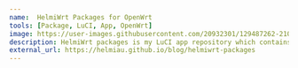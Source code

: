 ```yaml
---
name:  HelmiWrt Packages for OpenWrt
tools: [Package, LuCI, App, OpenWrt]
image: https://user-images.githubusercontent.com/20932301/129487262-21097eaa-dda2-4de2-8788-938e440f41fe.png
description: HelmiWrt packages is my LuCI app repository which contains additional LuCI packages for OpenWrt.
external_url: https://helmiau.github.io/blog/helmiwrt-packages
---
```

